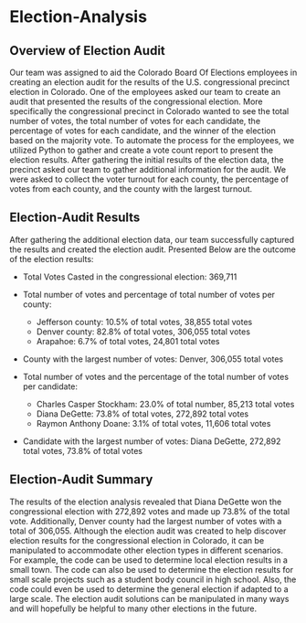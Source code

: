 # Election-Analysis

## Overview of Election Audit
Our team was assigned to aid the Colorado Board Of Elections employees in creating an election audit for the results of the U.S. congressional precinct election in Colorado. One of the employees asked our team to create an audit that presented the results of the congressional election. More specifically the congressional precinct in Colorado wanted to see the total number of votes, the total number of votes for each candidate, the percentage of votes for each candidate, and the winner of the election based on the majority vote. To automate the process for the employees, we utilized Python to gather and create a vote count report to present the election results. After gathering the initial results of the election data, the precinct asked our team to gather additional information for the audit. We were asked to collect the voter turnout for each county, the percentage of votes from each county, and the county with the largest turnout. 

## Election-Audit Results
After gathering the additional election data, our team successfully captured the results and created the election audit. Presented Below are the outcome of the election results:

  * Total Votes Casted in the congressional election: 369,711
  
  * Total number of votes and percentage of total number of votes per county: 
      * Jefferson county: 10.5% of total votes, 38,855 total votes
      * Denver county: 82.8% of total votes, 306,055 total votes
      * Arapahoe: 6.7% of total votes, 24,801 total votes
      
  * County with the largest number of votes: Denver, 306,055 total votes 
      
 * Total number of votes and the percentage of the total number of votes per candidate:
    * Charles Casper Stockham: 23.0% of total number, 85,213 total votes
    * Diana DeGette: 73.8% of total votes, 272,892 total votes
    * Raymon Anthony Doane: 3.1% of total votes, 11,606 total votes
    
 * Candidate with the largest number of votes: Diana DeGette, 272,892 total votes, 73.8% of total votes
 
## Election-Audit Summary
  The results of the election analysis revealed that Diana DeGette won the congressional election with 272,892 votes and made up 73.8% of the total vote. Additionally, Denver county had the largest number of votes with a total of 306,055. 
   Although the election audit was created to help discover election results for the congressional election in Colorado, it can be manipulated to accommodate other election types in different scenarios. For example, the code can be used to determine local election results in a small town. The code can also be used to determine the election results for small scale projects such as a student body council in high school. Also, the code could even be used to determine the general election if adapted to a large scale. The election audit solutions can be manipulated in many ways and will hopefully be helpful to many other elections in the future. 

 
 
    
    
